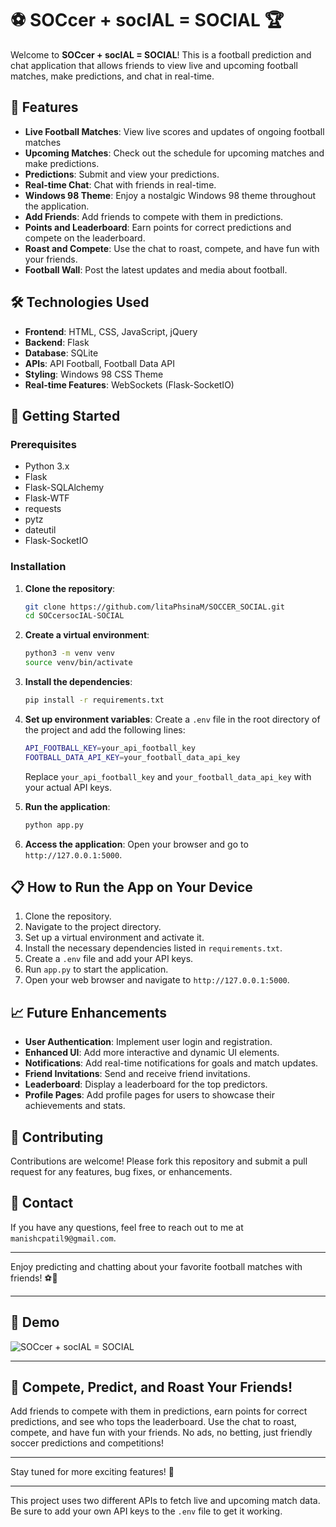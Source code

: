 # ⚽ SOCcer + socIAL = SOCIAL 🏆

Welcome to **SOCcer + socIAL = SOCIAL**! This is a football prediction and chat application that allows friends to view live and upcoming football matches, make predictions, and chat in real-time.

## 🌟 Features

- **Live Football Matches**: View live scores and updates of ongoing football matches
- **Upcoming Matches**: Check out the schedule for upcoming matches and make predictions.
- **Predictions**: Submit and view your predictions.
- **Real-time Chat**: Chat with friends in real-time.
- **Windows 98 Theme**: Enjoy a nostalgic Windows 98 theme throughout the application.
- **Add Friends**: Add friends to compete with them in predictions.
- **Points and Leaderboard**: Earn points for correct predictions and compete on the leaderboard.
- **Roast and Compete**: Use the chat to roast, compete, and have fun with your friends.
- **Football Wall**: Post the latest updates and media about football.

## 🛠 Technologies Used

- **Frontend**: HTML, CSS, JavaScript, jQuery
- **Backend**: Flask
- **Database**: SQLite
- **APIs**: API Football, Football Data API
- **Styling**: Windows 98 CSS Theme
- **Real-time Features**: WebSockets (Flask-SocketIO)

## 🚀 Getting Started

### Prerequisites

- Python 3.x
- Flask
- Flask-SQLAlchemy
- Flask-WTF
- requests
- pytz
- dateutil
- Flask-SocketIO

### Installation

1. **Clone the repository**:
    ```sh
    git clone https://github.com/litaPhsinaM/SOCCER_SOCIAL.git
    cd SOCcersocIAL-SOCIAL
    ```

2. **Create a virtual environment**:
    ```sh
    python3 -m venv venv
    source venv/bin/activate
    ```

3. **Install the dependencies**:
    ```sh
    pip install -r requirements.txt
    ```

4. **Set up environment variables**:
    Create a `.env` file in the root directory of the project and add the following lines:
    ```sh
    API_FOOTBALL_KEY=your_api_football_key
    FOOTBALL_DATA_API_KEY=your_football_data_api_key
    ```

    Replace `your_api_football_key` and `your_football_data_api_key` with your actual API keys.

5. **Run the application**:
    ```sh
    python app.py
    ```

6. **Access the application**:
    Open your browser and go to `http://127.0.0.1:5000`.

## 📋 How to Run the App on Your Device

1. Clone the repository.
2. Navigate to the project directory.
3. Set up a virtual environment and activate it.
4. Install the necessary dependencies listed in `requirements.txt`.
5. Create a `.env` file and add your API keys.
6. Run `app.py` to start the application.
7. Open your web browser and navigate to `http://127.0.0.1:5000`.

## 📈 Future Enhancements

- **User Authentication**: Implement user login and registration.
- **Enhanced UI**: Add more interactive and dynamic UI elements.
- **Notifications**: Add real-time notifications for goals and match updates.
- **Friend Invitations**: Send and receive friend invitations.
- **Leaderboard**: Display a leaderboard for the top predictors.
- **Profile Pages**: Add profile pages for users to showcase their achievements and stats.

## 🤝 Contributing

Contributions are welcome! Please fork this repository and submit a pull request for any features, bug fixes, or enhancements.

## 📧 Contact

If you have any questions, feel free to reach out to me at `manishcpatil9@gmail.com`.

---

Enjoy predicting and chatting about your favorite football matches with friends! ⚽🎉

---

## 🎥 Demo

![SOCcer + socIAL = SOCIAL](static/app2.gif)

---

## 🏅 Compete, Predict, and Roast Your Friends!

Add friends to compete with them in predictions, earn points for correct predictions, and see who tops the leaderboard. Use the chat to roast, compete, and have fun with your friends. No ads, no betting, just friendly soccer predictions and competitions!

---

Stay tuned for more exciting features! 🚀

---

This project uses two different APIs to fetch live and upcoming match data. Be sure to add your own API keys to the `.env` file to get it working.
